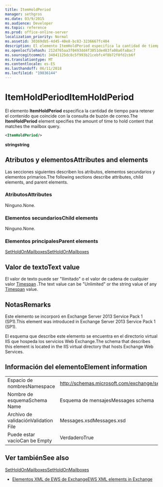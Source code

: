 ```yaml
---
title: ItemHoldPeriod
manager: sethgros
ms.date: 03/9/2015
ms.audience: Developer
ms.topic: reference
ms.prod: office-online-server
localization_priority: Normal
ms.assetid: 30369db5-4d45-40e8-bc83-3236667fc404
description: El elemento ItemHoldPeriod especifica la cantidad de tiempo para retener el contenido que coincide con la consulta de buzón de correo.
ms.openlocfilehash: 212d765aa3f0493dd4f3051de483fa08a6fa8ac7
ms.sourcegitcommit: 34041125dc8c5f993b21cebfc4f8b72f0fd2cb6f
ms.translationtype: MT
ms.contentlocale: es-ES
ms.lasthandoff: 06/11/2018
ms.locfileid: "19836144"
---
```

# <a name="itemholdperiod"></a><span data-ttu-id="ab095-103">ItemHoldPeriod</span><span class="sxs-lookup"><span data-stu-id="ab095-103">ItemHoldPeriod</span></span>

<span data-ttu-id="ab095-104">El elemento **ItemHoldPeriod** especifica la cantidad de tiempo para retener el contenido que coincide con la consulta de buzón de correo.</span><span class="sxs-lookup"><span data-stu-id="ab095-104">The **ItemHoldPeriod** element specifies the amount of time to hold content that matches the mailbox query.</span></span> 
  
```XML
<ItemHoldPeriod/>
```

 <span data-ttu-id="ab095-105">**string**</span><span class="sxs-lookup"><span data-stu-id="ab095-105">**string**</span></span>
## <a name="attributes-and-elements"></a><span data-ttu-id="ab095-106">Atributos y elementos</span><span class="sxs-lookup"><span data-stu-id="ab095-106">Attributes and elements</span></span>

<span data-ttu-id="ab095-107">Las secciones siguientes describen los atributos, elementos secundarios y elementos primarios.</span><span class="sxs-lookup"><span data-stu-id="ab095-107">The following sections describe attributes, child elements, and parent elements.</span></span>
  
### <a name="attributes"></a><span data-ttu-id="ab095-108">Atributos</span><span class="sxs-lookup"><span data-stu-id="ab095-108">Attributes</span></span>

<span data-ttu-id="ab095-109">Ninguno.</span><span class="sxs-lookup"><span data-stu-id="ab095-109">None.</span></span>
  
### <a name="child-elements"></a><span data-ttu-id="ab095-110">Elementos secundarios</span><span class="sxs-lookup"><span data-stu-id="ab095-110">Child elements</span></span>

<span data-ttu-id="ab095-111">Ninguno.</span><span class="sxs-lookup"><span data-stu-id="ab095-111">None.</span></span>
  
### <a name="parent-elements"></a><span data-ttu-id="ab095-112">Elementos principales</span><span class="sxs-lookup"><span data-stu-id="ab095-112">Parent elements</span></span>

[<span data-ttu-id="ab095-113">SetHoldOnMailboxes</span><span class="sxs-lookup"><span data-stu-id="ab095-113">SetHoldOnMailboxes</span></span>](setholdonmailboxes.md)
  
## <a name="text-value"></a><span data-ttu-id="ab095-114">Valor de texto</span><span class="sxs-lookup"><span data-stu-id="ab095-114">Text value</span></span>

<span data-ttu-id="ab095-115">El valor de texto puede ser "Ilimitado" o el valor de cadena de cualquier valor [Timespan](http://msdn.microsoft.com/en-us/library/1ecy8h51%28v=vs.110%29.aspx) .</span><span class="sxs-lookup"><span data-stu-id="ab095-115">The text value can be "Unlimited" or the string value of any [Timespan](http://msdn.microsoft.com/en-us/library/1ecy8h51%28v=vs.110%29.aspx) value.</span></span> 
  
## <a name="remarks"></a><span data-ttu-id="ab095-116">Notas</span><span class="sxs-lookup"><span data-stu-id="ab095-116">Remarks</span></span>

<span data-ttu-id="ab095-117">Este elemento se incorporó en Exchange Server 2013 Service Pack 1 (SP1).</span><span class="sxs-lookup"><span data-stu-id="ab095-117">This element was introduced in Exchange Server 2013 Service Pack 1 (SP1).</span></span>
  
<span data-ttu-id="ab095-118">El esquema que describe este elemento se encuentra en el directorio virtual IIS que hospeda los servicios Web Exchange.</span><span class="sxs-lookup"><span data-stu-id="ab095-118">The schema that describes this element is located in the IIS virtual directory that hosts Exchange Web Services.</span></span>
  
## <a name="element-information"></a><span data-ttu-id="ab095-119">Información del elemento</span><span class="sxs-lookup"><span data-stu-id="ab095-119">Element information</span></span>

|||
|:-----|:-----|
|<span data-ttu-id="ab095-120">Espacio de nombres</span><span class="sxs-lookup"><span data-stu-id="ab095-120">Namespace</span></span>  <br/> |http://schemas.microsoft.com/exchange/services/2006/messages  <br/> |
|<span data-ttu-id="ab095-121">Nombre de esquema</span><span class="sxs-lookup"><span data-stu-id="ab095-121">Schema Name</span></span>  <br/> |<span data-ttu-id="ab095-122">Esquema de mensajes</span><span class="sxs-lookup"><span data-stu-id="ab095-122">Messages schema</span></span>  <br/> |
|<span data-ttu-id="ab095-123">Archivo de validación</span><span class="sxs-lookup"><span data-stu-id="ab095-123">Validation File</span></span>  <br/> |<span data-ttu-id="ab095-124">Messages.xsd</span><span class="sxs-lookup"><span data-stu-id="ab095-124">Messages.xsd</span></span>  <br/> |
|<span data-ttu-id="ab095-125">Puede estar vacío</span><span class="sxs-lookup"><span data-stu-id="ab095-125">Can be Empty</span></span>  <br/> |<span data-ttu-id="ab095-126">Verdadero</span><span class="sxs-lookup"><span data-stu-id="ab095-126">True</span></span>  <br/> |
   
## <a name="see-also"></a><span data-ttu-id="ab095-127">Ver también</span><span class="sxs-lookup"><span data-stu-id="ab095-127">See also</span></span>



[<span data-ttu-id="ab095-128">SetHoldOnMailboxes</span><span class="sxs-lookup"><span data-stu-id="ab095-128">SetHoldOnMailboxes</span></span>](setholdonmailboxes.md)


- [<span data-ttu-id="ab095-129">Elementos XML de EWS de Exchange</span><span class="sxs-lookup"><span data-stu-id="ab095-129">EWS XML elements in Exchange</span></span>](ews-xml-elements-in-exchange.md)

